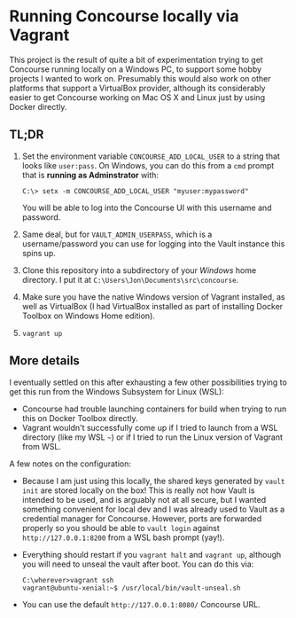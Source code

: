 # Running Concourse locally via Vagrant

This project is the result of quite a bit of experimentation trying to
get Concourse running locally on a Windows PC, to support some hobby
projects I wanted to work on. Presumably this would also work on other
platforms that support a VirtualBox provider, although its considerably
easier to get Concourse working on Mac OS X and Linux just by using
Docker directly.

## TL;DR

1. Set the environment variable `CONCOURSE_ADD_LOCAL_USER` to a string that
   looks like `user:pass`. On Windows, you can do this from a `cmd`
   prompt that is **running as Adminstrator** with:

   ```
   C:\> setx -m CONCOURSE_ADD_LOCAL_USER "myuser:mypassword"
   ```

   You will be able to log into the Concourse UI with this username and
   password.

2. Same deal, but for `VAULT_ADMIN_USERPASS`, which is a username/password
   you can use for logging into the Vault instance this spins up.

3. Clone this repository into a subdirectory of your *Windows* home
   directory. I put it at `C:\Users\Jon\Documents\src\concourse`.

4. Make sure you have the native Windows version of Vagrant installed,
   as well as VirtualBox (I had VirtualBox installed as part of
   installing Docker Toolbox on Windows Home edition).

5. `vagrant up`

## More details

I eventually settled on this after exhausting a few other
possibilities trying to get this run from the Windows Subsystem for
Linux (WSL):
* Concourse had trouble launching containers for build when trying to
  run this on Docker Toolbox directly.
* Vagrant wouldn't successfully come up if I tried to launch from a
  WSL directory (like my WSL `~`) or if I tried to run the Linux
  version of Vagrant from WSL.

A few notes on the configuration:

* Because I am just using this locally, the shared keys generated by
  `vault init` are stored locally on the box! This is really not how
  Vault is intended to be used, and is arguably not at all secure, but
  I wanted something convenient for local dev and I was already used
  to Vault as a credential manager for Concourse. However, ports are
  forwarded properly so you should be able to `vault login` against
  `http://127.0.0.1:8200` from a WSL bash prompt (yay!).

* Everything should restart if you `vagrant halt` and `vagrant up`,
  although you will need to unseal the vault after boot. You can do
  this via:
  ```
  C:\wherever>vagrant ssh
  vagrant@ubuntu-xenial:~$ /usr/local/bin/vault-unseal.sh
  ```

* You can use the default `http://127.0.0.1:8080/` Concourse URL.

  
   
